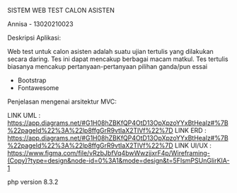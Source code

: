 SISTEM WEB TEST CALON ASISTEN

Annisa - 13020210023

Deskripsi Aplikasi:

Web test untuk calon asisten adalah suatu ujian tertulis yang dilakukan secara daring.
 Tes ini dapat mencakup berbagai macam matkul.
 Tes tertulis biasanya mencakup pertanyaan-pertanyaan pilihan ganda/pun essai 
 - Bootstrap
- Fontawesome


Penjelasan mengenai arsitektur MVC:

LINK UML    : https://app.diagrams.net/#G1H08hZBKfQP4OtD13OpXpzoYYxBtHealz#%7B%22pageId%22%3A%22lp8ffgGrR9vtIaX2TlVf%22%7D
LINK ERD    : https://app.diagrams.net/#G1H08hZBKfQP4OtD13OpXpzoYYxBtHealz#%7B%22pageId%22%3A%22lp8ffgGrR9vtIaX2TlVf%22%7D
LINK UI/UX  : https://www.figma.com/file/vRzbJbfVq4bwWwzjjxrF4p/Wireframing-(Copy)?type=design&node-id=0%3A1&mode=design&t=5FIsmPSUnGlirKIA-1


php version 8.3.2
